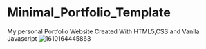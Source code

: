 # Minimal_Portfolio_Template
My personal Portfolio Website
Created With HTML5,CSS and Vanila Javascript
![1610164445863](https://user-images.githubusercontent.com/66661068/192695626-877b1348-8a57-46c3-9c1b-b856dc26255b.jpg)
